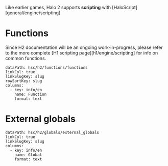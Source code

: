 Like earlier games, Halo 2 supports **scripting** with [HaloScript][general/engine/scripting].

# Functions
Since H2 documentation will be an ongoing work-in-progress, please refer to the more complete [H1 scripting page][h1/engine/scripting] for info on common functions.

```.table
dataPath: hsc/h2/functions/functions
linkCol: true
linkSlugKey: slug
rowSortKey: slug
columns:
  - key: info/en
    name: Function
    format: text
```

# External globals
```.table
dataPath: hsc/h2/globals/external_globals
linkCol: true
linkSlugKey: slug
columns:
  - key: info/en
    name: Global
    format: text
```
